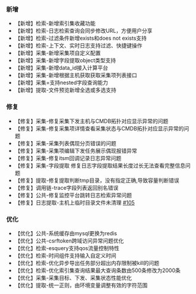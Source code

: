 
### 新增
- 【新增】检索-新增索引集收藏功能
- 【新增】检索-日志检索查询会同步修改URL，方便用户分享
- 【新增】检索-过滤条件新增exists和does not exists支持
- 【新增】检索-上下文、实时日志支持过滤、快捷键操作
- 【新增】采集-新增采集项自定义配置
- 【新增】采集-新增字段提取object类型支持
- 【新增】采集-新增data_id接入计算平台
- 【新增】采集-新增根据主机获取获取采集项列表接口
- 【新增】采集=支持nested字段查询能力
- 【新增】提取-文件预览新增全选或多选支持
### 修复
- 【修复】采集-修复采集下发主机与CMDB拓扑对应显示异常的问题
- 【修复】采集-修复采集项详情查看采集状态与CMDB拓扑对应显示异常的问题
- 【修复】采集-采集列表偶现分页错误的问题
- 【修复】采集-采集项编辑下发任务展示偶现报错异常
- 【修复】采集-修复itsm回调记录日志异常问题
- 【修复】采集-字段提取 修复日志字段提取结果长度过长无法查看完整信息问题
- 【修复】提取-修复提取判断tmp目录，没有指定正确,导致容量判断错误
- 【修复】调用链-trace字段列表返回别名错误
- 【修复】公共-修复监控平台跳转日志检索异常问题
- 【修复】日志提取-主机上临时目录文件未清理 [#105](https/github.com/TencentBlueKing/bk-log/pull/105)
### 优化
- 【优化】公共-系统缓存由mysql更换为redis
- 【优化】公共-csrftoken跨域访问异常问题优化
- 【优化】检索-esquery支持qos流量控制特性
- 【优化】检索-时间组件支持输入自定义时间
- 【优化】检索-优化异步导出任务部分超出内存限制被kill的问题
- 【优化】检索-优化索引集查询结果最大查询条数由500条修改为2000条
- 【优化】采集-采集目标、下发、采集状态性能优化
- 【优化】提取-统一正则，由环境变量调整有效的字符范围